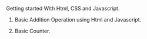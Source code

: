﻿Getting started With Html, CSS and Javascript.
 
1. Basic Addition Operation using Html and Javascript.
   
2. Basic Counter.


